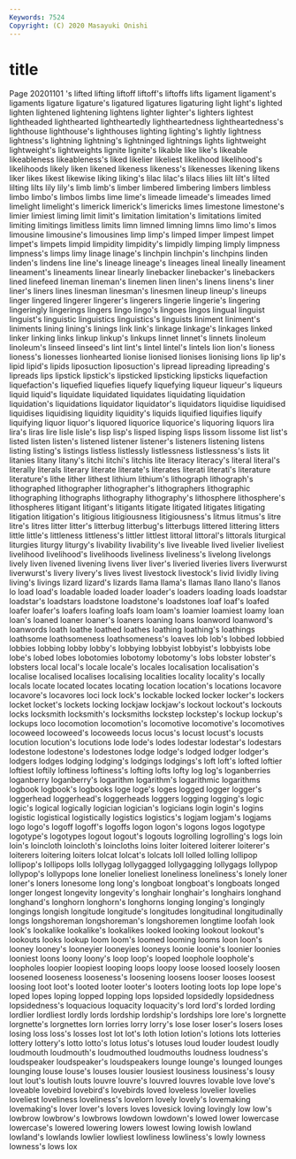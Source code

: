 ```yaml
---
Keywords: 7524
Copyright: (C) 2020 Masayuki Onishi
---
```


# title
Page 20201101
's lifted
lifting liftoff liftoff's liftoffs lifts ligament ligament's ligaments ligature ligature's
ligatured ligatures ligaturing light light's lighted lighten lightened lightening lightens
lighter lighter's lighters lightest lightheaded lighthearted lightheartedly lightheartedness lightheartedness's lighthouse
lighthouse's lighthouses lighting lighting's lightly lightness lightness's lightning lightning's lightninged
lightnings lights lightweight lightweight's lightweights lignite lignite's likable like like's
likeable likeableness likeableness's liked likelier likeliest likelihood likelihood's likelihoods likely
liken likened likeness likeness's likenesses likening likens liker likes likest
likewise liking liking's lilac lilac's lilacs lilies lilt lilt's lilted
lilting lilts lily lily's limb limb's limber limbered limbering limbers
limbless limbo limbo's limbos limbs lime lime's limeade limeade's limeades
limed limelight limelight's limerick limerick's limericks limes limestone limestone's limier
limiest liming limit limit's limitation limitation's limitations limited limiting limitings
limitless limits limn limned limning limns limo limo's limos limousine
limousine's limousines limp limp's limped limper limpest limpet limpet's limpets
limpid limpidity limpidity's limpidly limping limply limpness limpness's limps limy
linage linage's linchpin linchpin's linchpins linden linden's lindens line line's
lineage lineage's lineages lineal lineally lineament lineament's lineaments linear linearly
linebacker linebacker's linebackers lined linefeed lineman lineman's linemen linen linen's
linens linens's liner liner's liners lines linesman linesman's linesmen lineup
lineup's lineups linger lingered lingerer lingerer's lingerers lingerie lingerie's lingering
lingeringly lingerings lingers lingo lingo's lingoes lingos lingual linguist linguist's
linguistic linguistics linguistics's linguists liniment liniment's liniments lining lining's linings
link link's linkage linkage's linkages linked linker linking links linkup
linkup's linkups linnet linnet's linnets linoleum linoleum's linseed linseed's lint
lint's lintel lintel's lintels lion lion's lioness lioness's lionesses lionhearted
lionise lionised lionises lionising lions lip lip's lipid lipid's lipids
liposuction liposuction's lipread lipreading lipreading's lipreads lips lipstick lipstick's lipsticked
lipsticking lipsticks liquefaction liquefaction's liquefied liquefies liquefy liquefying liqueur liqueur's
liqueurs liquid liquid's liquidate liquidated liquidates liquidating liquidation liquidation's liquidations
liquidator liquidator's liquidators liquidise liquidised liquidises liquidising liquidity liquidity's liquids
liquified liquifies liquify liquifying liquor liquor's liquored liquorice liquorice's liquoring
liquors lira lira's liras lire lisle lisle's lisp lisp's lisped
lisping lisps lissom lissome list list's listed listen listen's listened
listener listener's listeners listening listens listing listing's listings listless listlessly
listlessness listlessness's lists lit litanies litany litany's litchi litchi's litchis
lite literacy literacy's literal literal's literally literals literary literate literate's
literates literati literati's literature literature's lithe lither lithest lithium lithium's
lithograph lithograph's lithographed lithographer lithographer's lithographers lithographic lithographing lithographs lithography
lithography's lithosphere lithosphere's lithospheres litigant litigant's litigants litigate litigated litigates
litigating litigation litigation's litigious litigiousness litigiousness's litmus litmus's litre litre's
litres litter litter's litterbug litterbug's litterbugs littered littering litters little
little's littleness littleness's littler littlest littoral littoral's littorals liturgical liturgies
liturgy liturgy's livability livability's live liveable lived livelier liveliest livelihood
livelihood's livelihoods liveliness liveliness's livelong livelongs lively liven livened livening
livens liver liver's liveried liveries livers liverwurst liverwurst's livery livery's
lives livest livestock livestock's livid lividly living living's livings lizard
lizard's lizards llama llama's llamas llano llano's llanos lo load
load's loadable loaded loader loader's loaders loading loads loadstar loadstar's
loadstars loadstone loadstone's loadstones loaf loaf's loafed loafer loafer's loafers
loafing loafs loam loam's loamier loamiest loamy loan loan's loaned
loaner loaner's loaners loaning loans loanword loanword's loanwords loath loathe
loathed loathes loathing loathing's loathings loathsome loathsomeness loathsomeness's loaves lob
lob's lobbed lobbied lobbies lobbing lobby lobby's lobbying lobbyist lobbyist's
lobbyists lobe lobe's lobed lobes lobotomies lobotomy lobotomy's lobs lobster
lobster's lobsters local local's locale locale's locales localisation localisation's localise
localised localises localising localities locality locality's locally locals locate located
locates locating location location's locations locavore locavore's locavores loci lock
lock's lockable locked locker locker's lockers locket locket's lockets locking
lockjaw lockjaw's lockout lockout's lockouts locks locksmith locksmith's locksmiths lockstep
lockstep's lockup lockup's lockups loco locomotion locomotion's locomotive locomotive's locomotives
locoweed locoweed's locoweeds locus locus's locust locust's locusts locution locution's
locutions lode lode's lodes lodestar lodestar's lodestars lodestone lodestone's lodestones
lodge lodge's lodged lodger lodger's lodgers lodges lodging lodging's lodgings
lodgings's loft loft's lofted loftier loftiest loftily loftiness loftiness's lofting
lofts lofty log log's loganberries loganberry loganberry's logarithm logarithm's logarithmic
logarithms logbook logbook's logbooks loge loge's loges logged logger logger's
loggerhead loggerhead's loggerheads loggers logging logging's logic logic's logical logically
logician logician's logicians login login's logins logistic logistical logistically logistics
logistics's logjam logjam's logjams logo logo's logoff logoff's logoffs logon
logon's logons logos logotype logotype's logotypes logout logout's logouts logrolling
logrolling's logs loin loin's loincloth loincloth's loincloths loins loiter loitered
loiterer loiterer's loiterers loitering loiters lolcat lolcat's lolcats loll lolled
lolling lollipop lollipop's lollipops lolls lollygag lollygagged lollygagging lollygags lollypop
lollypop's lollypops lone lonelier loneliest loneliness loneliness's lonely loner loner's
loners lonesome long long's longboat longboat's longboats longed longer longest
longevity longevity's longhair longhair's longhairs longhand longhand's longhorn longhorn's longhorns
longing longing's longingly longings longish longitude longitude's longitudes longitudinal longitudinally
longs longshoreman longshoreman's longshoremen longtime loofah look look's lookalike lookalike's
lookalikes looked looking lookout lookout's lookouts looks lookup loom loom's
loomed looming looms loon loon's looney looney's looneyier looneyies looneys
loonie loonie's loonier loonies looniest loons loony loony's loop loop's
looped loophole loophole's loopholes loopier loopiest looping loops loopy loose
loosed loosely loosen loosened looseness looseness's loosening loosens looser looses
loosest loosing loot loot's looted looter looter's looters looting loots
lop lope lope's loped lopes loping lopped lopping lops lopsided
lopsidedly lopsidedness lopsidedness's loquacious loquacity loquacity's lord lord's lorded lording
lordlier lordliest lordly lords lordship lordship's lordships lore lore's lorgnette
lorgnette's lorgnettes lorn lorries lorry lorry's lose loser loser's losers
loses losing loss loss's losses lost lot lot's loth lotion
lotion's lotions lots lotteries lottery lottery's lotto lotto's lotus lotus's
lotuses loud louder loudest loudly loudmouth loudmouth's loudmouthed loudmouths loudness
loudness's loudspeaker loudspeaker's loudspeakers lounge lounge's lounged lounges lounging louse
louse's louses lousier lousiest lousiness lousiness's lousy lout lout's loutish
louts louvre louvre's louvred louvres lovable love love's loveable lovebird
lovebird's lovebirds loved loveless lovelier lovelies loveliest loveliness loveliness's lovelorn
lovely lovely's lovemaking lovemaking's lover lover's lovers loves lovesick loving
lovingly low low's lowbrow lowbrow's lowbrows lowdown lowdown's lowed lower
lowercase lowercase's lowered lowering lowers lowest lowing lowish lowland lowland's
lowlands lowlier lowliest lowliness lowliness's lowly lowness lowness's lows lox
